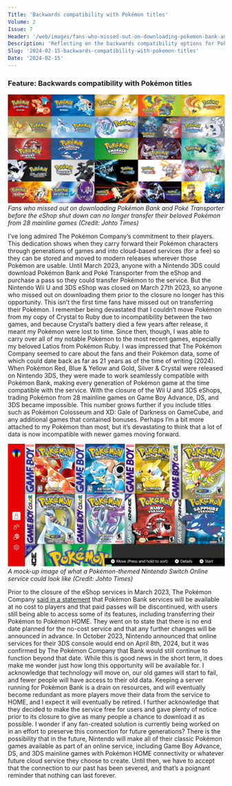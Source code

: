 ```yaml
---
Title: 'Backwards compatibility with Pokémon titles'
Volume: 2
Issue: 7
Header: '/web/images/fans-who-missed-out-on-downloading-pokemon-bank-and-poke-transporter-before-the-eshop-shut-down-can-.jpeg'
Description: 'Reflecting on the backwards compatibility options for Pokémon titles after the closure of Pokémon Bank. We also have more Pokémon news and more from the Johto Times mailbag'
Slug: '2024-02-15-backwards-compatibility-with-pokemon-titles'
Date: '2024-02-15'
---
```

### Feature: Backwards compatibility with Pokémon titles

[![Fans who missed out on downloading Pokémon Bank and Poké Transporter before the eShop shut down can no longer transfer their beloved Pokémon from 28 mainline games (Credit: Johto Times)](/web/images/fans-who-missed-out-on-downloading-pokemon-bank-and-poke-transporter-before-the-eshop-shut-down-can-.jpeg)](/web/images/fans-who-missed-out-on-downloading-pokemon-bank-and-poke-transporter-before-the-eshop-shut-down-can-.jpeg)*Fans who missed out on downloading Pokémon Bank and Poké Transporter before the eShop shut down can no longer transfer their beloved Pokémon from 28 mainline games (Credit: Johto Times)*

I’ve long admired The Pokémon Company’s commitment to their players. This dedication shows when they carry forward their Pokémon characters through generations of games and into cloud-based services (for a fee) so they can be stored and moved to modern releases wherever those Pokémon are usable. Until March 2023, anyone with a Nintendo 3DS could download Pokémon Bank and Poké Transporter from the eShop and purchase a pass so they could transfer Pokémon to the service. But the Nintendo Wii U and 3DS eShop was closed on March 27th 2023, so anyone who missed out on downloading them prior to the closure no longer has this opportunity.
This isn’t the first time fans have missed out on transferring their Pokémon. I remember being devastated that I couldn’t move Pokémon from my copy of Crystal to Ruby due to incompatibility between the two games, and because Crystal’s battery died a few years after release, it meant my Pokémon were lost to time. Since then, though, I was able to carry over all of my notable Pokémon to the most recent games, especially my beloved Latios from Pokémon Ruby. I was impressed that The Pokémon Company seemed to care about the fans and their Pokémon data, some of which could date back as far as 21 years as of the time of writing (2024).
When Pokémon Red, Blue & Yellow and Gold, Silver & Crystal were released on Nintendo 3DS, they were made to work seamlessly compatible with Pokémon Bank, making every generation of Pokémon game at the time compatible with the service. With the closure of the Wii U and 3DS eShops, trading Pokémon from 28 mainline games on Game Boy Advance, DS, and 3DS became impossible. This number grows further if you include titles such as Pokémon Colosseum and XD: Gale of Darkness on GameCube, and any additional games that contained bonuses. Perhaps I’m a bit more attached to my Pokémon than most, but it’s devastating to think that a lot of data is now incompatible with newer games moving forward.

[![A mock-up image of what a Pokémon-themed Nintendo Switch Online service could look like (Credit: Johto Times)](/web/images/a-mock-up-image-of-what-a-pokemon-themed-nintendo-switch-online-service-could-look-like-credit-johto.png)](/web/images/a-mock-up-image-of-what-a-pokemon-themed-nintendo-switch-online-service-could-look-like-credit-johto.png)*A mock-up image of what a Pokémon-themed Nintendo Switch Online service could look like (Credit: Johto Times)*

Prior to the closure of the eShop services in March 2023, The Pokémon Company [said in a statement](https://www.pokemon.com/uk/pokemon-news/pokemon-bank-services-will-be-available-at-no-cost-to-players) that Pokémon Bank services will be available at no cost to players and that paid passes will be discontinued, with users still being able to access some of its features, including transferring their Pokémon to Pokémon HOME. They went on to state that there is no end date planned for the no-cost service and that any further changes will be announced in advance. In October 2023, Nintendo announced that online services for their 3DS console would end on April 8th, 2024, but it was confirmed by The Pokémon Company that Bank would still continue to function beyond that date. While this is good news in the short term, it does make me wonder just how long this opportunity will be available for.
I acknowledge that technology will move on, our old games will start to fail, and fewer people will have access to their old data. Keeping a server running for Pokémon Bank is a drain on resources, and will eventually become redundant as more players move their data from the service to HOME, and I expect it will eventually be retired. I further acknowledge that they decided to make the service free for users and gave plenty of notice prior to its closure to give as many people a chance to download it as possible. I wonder if any fan-created solution is currently being worked on in an effort to preserve this connection for future generations?
There is the possibility that in the future, Nintendo will make all of their classic Pokémon games available as part of an online service, including Game Boy Advance, DS, and 3DS mainline games with Pokémon HOME connectivity or whatever future cloud service they choose to create. Until then, we have to accept that the connection to our past has been severed, and that’s a poignant reminder that nothing can last forever.